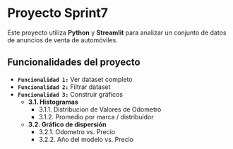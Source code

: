 # Proyecto Sprint7

Este proyecto utiliza **Python** y **Streamlit** para analizar un conjunto de datos de anuncios de venta de automóviles.

## Funcionalidades del proyecto
- **`Funcionalidad 1:`** Ver dataset completo
- **`Funcionalidad 2:`** Filtrar dataset
- **`Funcionalidad 3:`** Construir gráficos
    - **3.1. Histogramas**
        - 3.1.1. Distribucion de Valores de Odometro
        - 3.1.2. Promedio por marca / distribuidor
    - **3.2. Gráfico de dispersión**
        - 3.2.1. Odometro vs. Precio
        - 3.2.2. Año del modelo vs. Precio